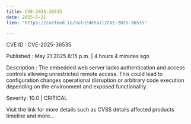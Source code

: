 ```yaml
---
title: CVE-2025-36535
date: 2025-5-21
lien: "https://cvefeed.io/vuln/detail/CVE-2025-36535"

---
```


CVE ID : CVE-2025-36535

Published :  May 21
2025
8:15 p.m. | 4 hours
4 minutes ago

Description : The embedded web server lacks authentication and access controls
allowing unrestricted remote access. This could lead to configuration changes
operational disruption
or arbitrary code execution depending on the environment and exposed functionality.

Severity: 10.0 | CRITICAL

Visit the link for more details
such as CVSS details
affected products
timeline
and more...
